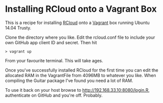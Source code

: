 # Installing RCloud onto a Vagrant Box

This is a recipe for installing [RCloud](https://github.com/att/rcloud) onto a [Vagrant](http://www.vagrantup.com) box running Ubuntu 14.04 Trusty.

Clone the directory where you like. Edit the rcloud.conf file to include your own GitHub app client ID and secret. Then hit

```
> vagrant up
```

From your favourite terminal. This will take ages.

Once you've successfully installed RCloud for the first time you can edit the allocated RAM in the VagrantFile from 4096MB to whatever you like. When compiling the Guitar package I've found you need a lot of RAM.

To use it back on your host browse to http://192.168.33.10:8080/login.R, authenticate on GitHub and you're off. Probably.
